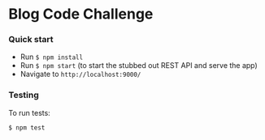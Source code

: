 # Blog Code Challenge

### Quick start

* Run `$ npm install`
* Run `$ npm start` (to start the stubbed out REST API and serve the app)
* Navigate to `http://localhost:9000/`

### Testing

To run tests:
```shell
$ npm test
```
